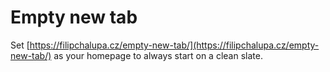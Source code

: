 # Empty new tab

Set [https://filipchalupa.cz/empty-new-tab/](https://filipchalupa.cz/empty-new-tab/) as your homepage to always start on a clean slate.
